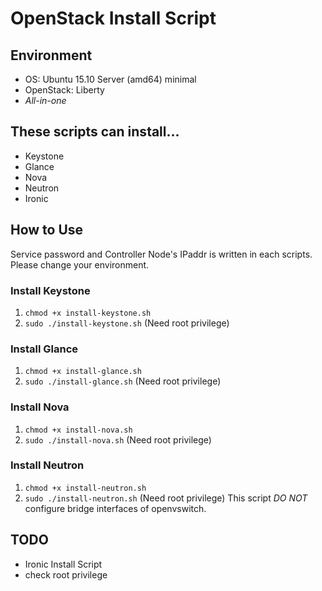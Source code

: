 # OpenStack Install Script

## Environment
 * OS: Ubuntu 15.10 Server (amd64) minimal
 * OpenStack: Liberty
 * _All-in-one_

## These scripts can install...
 * Keystone
 * Glance
 * Nova
 * Neutron
 * Ironic

## How to Use
Service password and Controller Node's IPaddr is written in each scripts.
Please change your environment.

### Install Keystone
 1. `chmod +x install-keystone.sh`
 2. `sudo ./install-keystone.sh` (Need root privilege)

### Install Glance
 1. `chmod +x install-glance.sh`
 2. `sudo ./install-glance.sh` (Need root privilege)

### Install Nova
 1. `chmod +x install-nova.sh`
 2. `sudo ./install-nova.sh` (Need root privilege)

### Install Neutron
 1. `chmod +x install-neutron.sh`
 2. `sudo ./install-neutron.sh` (Need root privilege)
 This script _DO NOT_ configure bridge interfaces of openvswitch.

## TODO
 * Ironic Install Script
 * check root privilege
